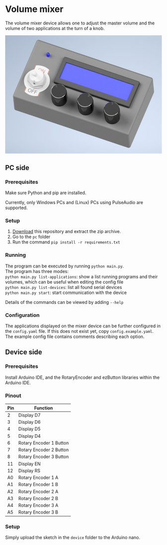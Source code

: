 # Volume mixer
The volume mixer device allows one to adjust the master volume and the volume of two applications at the turn of a knob.

![Device](device.jpg)

## PC side
### Prerequisites
Make sure Python and pip are installed.

Currently, only Windows PCs and (Linux) PCs using PulseAudio are supported.

### Setup
1. [Download](https://github.com/wilco375/Volume-Mixer/archive/refs/heads/master.zip) this repository and extract the zip archive.
2. Go to the `pc` folder
3. Run the command `pip install -r requirements.txt`

### Running
The program can be executed by running `python main.py`.  
The program has three modes:  
`python main.py list-applications`: show a list running programs and their volumes, which can be useful when editing the config file  
`python main.py list-devices`: list all found serial devices  
`python main.py start`: start communication with the device

Details of the commands can be viewed by adding `--help`

### Configuration
The applications displayed on the mixer device can be further configured in the `config.yaml` file. 
If this does not exist yet, copy `config.example.yaml`. The example config file contains comments describing each option. 

## Device side
### Prerequisites
Install Arduino IDE, and the RotaryEncoder and ezButton libraries within the Arduino IDE.

###  Pinout
| Pin | Function |
| --- | -------- |
| 2  | Display D7 |
| 3  | Display D6 |
| 4  | Display D5 |
| 5  | Display D4 |
| 6  | Rotary Encoder 1 Button |
| 7  | Rotary Encoder 2 Button |
| 8  | Rotary Encoder 3 Button |
| 11 | Display EN |
| 12 | Display RS |
| A0 | Rotary Encoder 1 A |
| A1 | Rotary Encoder 1 B |
| A2 | Rotary Encoder 2 A |
| A3 | Rotary Encoder 2 B |
| A4 | Rotary Encoder 3 A |
| A5 | Rotary Encoder 3 B |

### Setup
Simply upload the sketch in the `device` folder to the Arduino nano.
